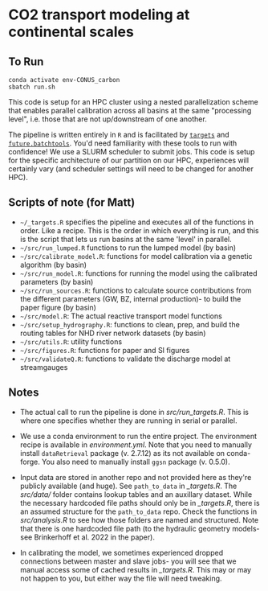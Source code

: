 # CO2 transport modeling at continental scales

## To Run
```
conda activate env-CONUS_carbon
sbatch run.sh
```
This code is setup for an HPC cluster using a nested parallelization scheme that enables parallel calibration across all basins at the same "processing level", i.e. those that are not up/downstream of one another.

The pipeline is written entirely in `R` and is facilitated by [`targets`](https://books.ropensci.org/targets/) and [`future.batchtools`](https://future.batchtools.futureverse.org/). You'd need familiarity with these tools to run with confidence! We use a SLURM scheduler to submit jobs. This code is setup for the specific architecture of our partition on our HPC, experiences will certainly vary (and scheduler settings will need to be changed for another HPC).

## Scripts of note (for Matt)
- `~/_targets.R` specifies the pipeline and executes all of the functions in order. Like a recipe. This is the order in which everything is run, and this is the script that lets us run basins at the same 'level' in parallel.
- `~/src/run_lumped.R` functions to run the lumped model (by basin)
- `~/src/calibrate_model.R`: functions for model calibration via a genetic algorithm (by basin)
- `~/src/run_model.R`: functions for running the model using the calibrated parameters (by basin)
- `~/src/run_sources.R`: functions to calculate source contributions from the different parameters (GW, BZ, internal production)- to build the paper figure (by basin)
- `~/src/model.R`: The actual reactive transport model functions
- `~/src/setup_hydrography.R`: functions to clean, prep, and build the routing tables for NHD river network datasets (by basin)
- `~/src/utils.R`: utility functions
- `~/src/figures.R`: functions for paper and SI figures
- `~/src/validateQ.R`: functions to validate the discharge model at streamgauges

## Notes
- The actual call to run the pipeline is done in *src/run_targets.R*. This is where one specifies whether they are running in serial or parallel.

- We use a conda environment to run the entire project. The environment recipe is available in *environment.yml*. Note that you need to manually install `dataRetrieval` package (v. 2.7.12) as its not available on conda-forge. You also need to manually install `ggsn` package (v. 0.5.0).

- Input data are stored in another repo and not provided here as they're publicly available (and huge). See `path_to_data` in *_targets.R*. The *src/data/* folder contains lookup tables and an auxillary dataset. While the necessary hardcoded file paths should only be in *_targets.R*, there is an assumed structure for the `path_to_data` repo. Check the functions in *src/analysis.R* to see how those folders are named and structured. Note that there is one hardcoded file path (to the hydraulic geometry models- see Brinkerhoff et al. 2022 in the paper).

- In calibrating the model, we sometimes experienced dropped connections between master and slave jobs- you will see that we manual access some of cached results in *_targets.R*. This may or may not happen to you, but either way the file will need tweaking.